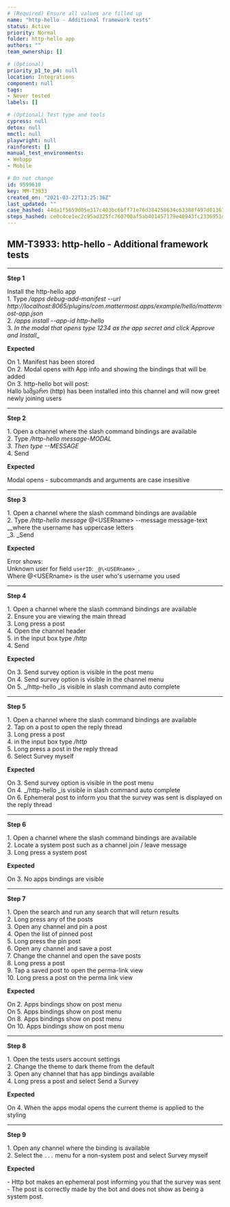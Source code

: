 ```yaml
---
# (Required) Ensure all values are filled up
name: "http-hello - Additional framework tests"
status: Active
priority: Normal
folder: http-hello app
authors: ""
team_ownership: []

# (Optional)
priority_p1_to_p4: null
location: Integrations
component: null
tags: 
- Never tested
labels: []

# (Optional) Test type and tools
cypress: null
detox: null
mmctl: null
playwright: null
rainforest: []
manual_test_environments: 
- Webapp
- Mobile

# Do not change
id: 9599610
key: MM-T3933
created_on: "2021-03-22T13:25:36Z"
last_updated: ""
case_hashed: 44da1f5659d05e317c403bc6bff71e76d384258634c63388f497d013611178c55c0c4b562e50046395483904fa1c226f
steps_hashed: ce0c4ce1ec2c95ad325fc760700af5ab401457179e40943fc2336951d1b4a706973b00700edddc3a0a7cc3e5f4113c9f
---
```


<!-- (Auto-generated) Based on frontmatter's "key" and "name" -->

## MM-T3933: http-hello - Additional framework tests

---

**Step 1**

Install the http-hello app\
1\. Type _/apps debug-add-manifest --url http\://localhost:8065/plugins/com.mattermost.apps/example/hello/mattermost-app.json_\
2\. _/apps install --app-id http-hello_\
3\. _In the modal that opens type 1234 as the app secret and click Approve and Install_\_

**Expected**

On 1. Manifest has been stored\
On 2. Modal opens with App info and showing the bindings that will be added\
On 3. http-hello bot will post:\
Hallo სამყარო (http) has been installed into this channel and will now greet newly joining users

---

**Step 2**

1\. Open a channel where the slash command bindings are available\
2\. Type _/http-hello message-MODAL_\
_3. _Then type_ --MESSAGE_\
4\. Send

**Expected**

Modal opens - subcommands and arguments are case insesitive

---

**Step 3**

1\. Open a channel where the slash command bindings are available\
2\. Type _/http-hello message_ @\<USERname> --message message-text \_\_where the username has uppercase letters\
\_3. \_Send

**Expected**

Error shows:\
Unknown user for field `userID`: `_@\<USERname>_`.\
Where @\<USERname> is the user who's username you used

---

**Step 4**

1\. Open a channel where the slash command bindings are available\
2\. Ensure you are viewing the main thread\
3\. Long press a post\
4\. Open the channel header\
5\. in the input box type _/http_\
4\. Send

**Expected**

On 3. Send survey option is visible in the post menu\
On 4. Send survey option is visible in the channel menu\
On 5. \_/http-hello \_is visible in slash command auto complete

---

**Step 5**

1\. Open a channel where the slash command bindings are available\
2\. Tap on a post to open the reply thread\
3\. Long press a post\
4\. in the input box type _/http_\
5\. Long press a post in the reply thread\
6\. Select Survey myself

**Expected**

On 3. Send survey option is visible in the post menu\
On 4. \_/http-hello \_is visible in slash command auto complete\
On 6. Ephemeral post to inform you that the survey was sent is displayed on the reply thread

---

**Step 6**

1\. Open a channel where the slash command bindings are available\
2\. Locate a system post such as a channel join / leave message\
3\. Long press a system post

**Expected**

On 3. No apps bindings are visible

---

**Step 7**

1\. Open the search and run any search that will return results\
2\. Long press any of the posts\
3\. Open any channel and pin a post\
4\. Open the list of pinned post\
5\. Long press the pin post\
6\. Open any channel and save a post\
7\. Change the channel and open the save posts\
8\. Long press a post\
9\. Tap a saved post to open the perma-link view\
10\. Long press a post on the perma link view

**Expected**

On 2. Apps bindings show on post menu\
On 5. Apps bindings show on post menu\
On 8. Apps bindings show on post menu\
On 10. Apps bindings show on post menu

---

**Step 8**

1\. Open the tests users account settings\
2\. Change the theme to dark theme from the default\
3\. Open any channel that has app bindings available\
4\. Long press a post and select Send a Survey

**Expected**

On 4. When the apps modal opens the current theme is applied to the styling

---

**Step 9**

1\. Open any channel where the binding is available\
2\. Select the `...` menu for a non-system post and select Survey myself

**Expected**

\- Http bot makes an ephemeral post informing you that the survey was sent\
\- The post is correctly made by the bot and does not show as being a system post.
